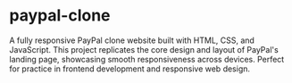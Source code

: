 # paypal-clone
 A fully responsive PayPal clone website built with HTML, CSS, and JavaScript. This project replicates the core design and layout of PayPal's landing page, showcasing smooth responsiveness across devices. Perfect for practice in frontend development and responsive web design.
